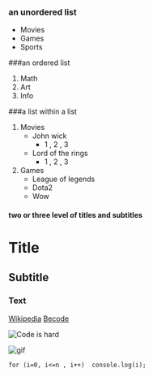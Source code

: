 ### an unordered list

- Movies
- Games
- Sports

###an ordered list

1. Math
1. Art
1. Info

###a list within a list

1. Movies
    - John wick
        - 1 , 2 , 3
    - Lord of the rings 
        - 1 , 2 , 3
1. Games
    - League of legends
    - Dota2
    - Wow

#### two or three level of titles and subtitles
# Title
## Subtitle
### Text

[Wikipedia](https://www.wikipedia.org/)
[Becode](https://becode.org/)

![Code is hard](https://www.google.com/url?sa=i&url=https%3A%2F%2Fdev.to%2Fsophiekaelin%2Fwhy-is-learning-to-code-so-hard-2921&psig=AOvVaw3o5yqxY6wJi8FE9egDB7mN&ust=1695372235272000&source=images&cd=vfe&opi=89978449&ved=0CBAQjRxqFwoTCOiSw_Knu4EDFQAAAAAdAAAAABAE)

![gif](https://www.google.com/url?sa=i&url=https%3A%2F%2Ftenor.com%2Fview%2Fprogramming-crazy-hard-developer-cramming-gif-7866345&psig=AOvVaw0IxtoHdWqZ5jvtQqR9P5cb&ust=1695372492645000&source=images&cd=vfe&opi=89978449&ved=0CBAQjRxqFwoTCPDnkO2ou4EDFQAAAAAdAAAAABAE)


`for (i=0, i<=n , i++) 
console.log(i);`
